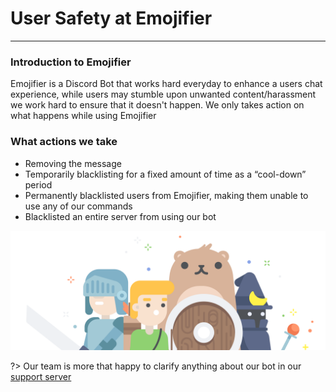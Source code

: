 # User Safety at Emojifier
---
### Introduction to Emojifier
Emojifier is a Discord Bot that works hard everyday to enhance a users chat experience, while users may stumble upon unwanted content/harassment we work hard to ensure that it doesn't happen. We only takes action on what happens while using Emojifier

### What actions we take
- Removing the message
- Temporarily blacklisting for a fixed amount of time as a “cool-down” period
- Permanently blacklisted users from Emojifier, making them unable to use any of our commands
- Blacklisted an entire server from using our bot


![bearprotection](../images/bearprotection.png)

?> Our team is more that happy to clarify anything about our bot in our [support server](https://discord.gg/qGvzMas)
